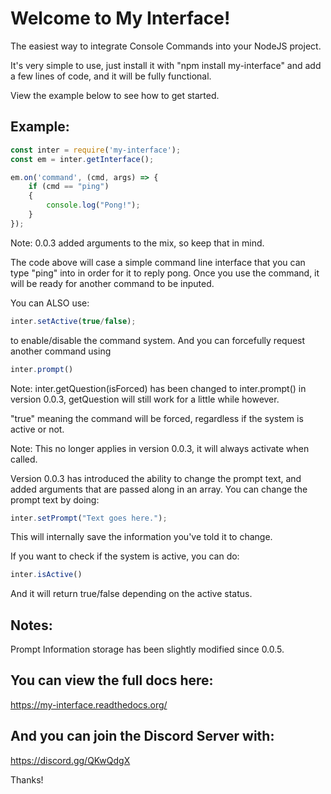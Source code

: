 # Welcome to My Interface!
The easiest way to integrate Console Commands into your NodeJS project.

It's very simple to use, just install it with "npm install my-interface"
and add a few lines of code, and it will be fully functional.

View the example below to see how to get started.

## Example:
```js
const inter = require('my-interface');
const em = inter.getInterface();

em.on('command', (cmd, args) => {
    if (cmd == "ping")
	{
	    console.log("Pong!");
	}
});
```

Note: 0.0.3 added arguments to the mix, so keep that in mind.

The code above will case a simple command line interface that you can type "ping" into in order for it to reply pong.
Once you use the command, it will be ready for another command to be inputed.

You can ALSO use:

```js
inter.setActive(true/false);
```

to enable/disable the command system. And you can forcefully request another command using 

```js
inter.prompt()
```

Note: inter.getQuestion(isForced) has been changed to inter.prompt() in version 0.0.3, getQuestion will still work for a little while however.

"true" meaning the command will be forced, regardless if the system is active or not.

Note: This no longer applies in version 0.0.3, it will always activate when called.

Version 0.0.3 has introduced the ability to change the prompt text, and added arguments that are passed along in an array.
You can change the prompt text by doing:

```js
inter.setPrompt("Text goes here.");
```

This will internally save the information you've told it to change.

If you want to check if the system is active, you can do:

```js
inter.isActive()
```

And it will return true/false depending on the active status.


## Notes:
Prompt Information storage has been slightly modified since 0.0.5.

## You can view the full docs here:
https://my-interface.readthedocs.org/

## And you can join the Discord Server with:
https://discord.gg/QKwQdgX

Thanks!
